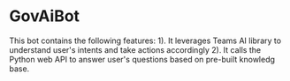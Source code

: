 # GovAiBot
This bot contains the following features:
1). It leverages Teams AI library to understand user's intents and take actions accordingly
2). It calls the Python web API to answer user's questions based on pre-built knowledg base. 